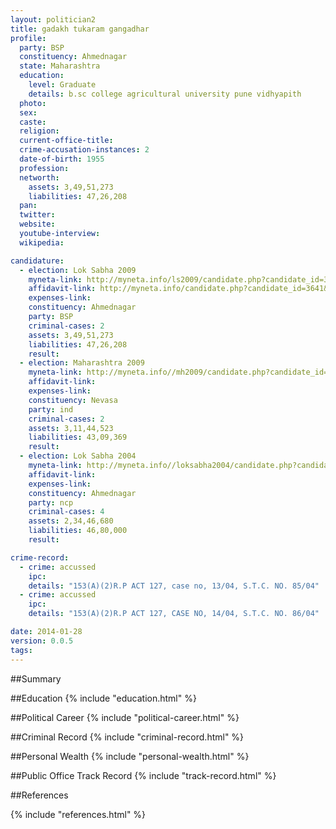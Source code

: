 ```yaml
---
layout: politician2
title: gadakh tukaram gangadhar
profile: 
  party: BSP
  constituency: Ahmednagar
  state: Maharashtra
  education: 
    level: Graduate
    details: b.sc college agricultural university pune vidhyapith
  photo: 
  sex: 
  caste: 
  religion: 
  current-office-title: 
  crime-accusation-instances: 2
  date-of-birth: 1955
  profession: 
  networth: 
    assets: 3,49,51,273
    liabilities: 47,26,208
  pan: 
  twitter: 
  website: 
  youtube-interview: 
  wikipedia: 

candidature: 
  - election: Lok Sabha 2009
    myneta-link: http://myneta.info/ls2009/candidate.php?candidate_id=3641
    affidavit-link: http://myneta.info/candidate.php?candidate_id=3641&scan=original
    expenses-link: 
    constituency: Ahmednagar 
    party: BSP
    criminal-cases: 2
    assets: 3,49,51,273
    liabilities: 47,26,208
    result:  
  - election: Maharashtra 2009
    myneta-link: http://myneta.info//mh2009/candidate.php?candidate_id=2893
    affidavit-link: 
    expenses-link: 
    constituency: Nevasa 
    party: ind
    criminal-cases: 2
    assets: 3,11,44,523
    liabilities: 43,09,369
    result:  
  - election: Lok Sabha 2004
    myneta-link: http://myneta.info//loksabha2004/candidate.php?candidate_id=2288
    affidavit-link: 
    expenses-link: 
    constituency: Ahmednagar 
    party: ncp
    criminal-cases: 4
    assets: 2,34,46,680
    liabilities: 46,80,000
    result:  

crime-record: 
  - crime: accussed
    ipc: 
    details: "153(A)(2)R.P ACT 127, case no, 13/04, S.T.C. NO. 85/04" 
  - crime: accussed
    ipc: 
    details: "153(A)(2)R.P ACT 127, CASE NO, 14/04, S.T.C. NO. 86/04" 

date: 2014-01-28
version: 0.0.5
tags: 
---
```

##Summary


##Education
{% include "education.html" %}


##Political Career
{% include "political-career.html" %}


##Criminal Record
{% include "criminal-record.html" %}


##Personal Wealth
{% include "personal-wealth.html" %}


##Public Office Track Record
{% include "track-record.html" %}


##References


{% include "references.html" %}